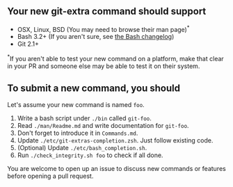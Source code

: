 ## Your new git-extra command should support

* OSX, Linux, BSD (You may need to browse their man page)<sup>*</sup>
* Bash 3.2+ (If you aren't sure, see [the Bash changelog](http://tldp.org/LDP/abs/html/bash2.html))
* Git 2.1+

<sup>*</sup>If you aren't able to test your new command on a platform, 
make that clear in your PR and someone else may be able to test it on their system.

## To submit a new command, you should

Let's assume your new command is named `foo`.

1. Write a bash script under `./bin` called `git-foo`.
2. Read `./man/Readme.md` and write documentation for `git-foo`.
3. Don't forget to introduce it in `Commands.md`.
4. Update `./etc/git-extras-completion.zsh`. Just follow existing code.
5. (Optional) Update `./etc/bash_completion.sh`.
6. Run `./check_integrity.sh foo` to check if all done.

You are welcome to open up an issue to discuss new commands or features before opening a pull request.
